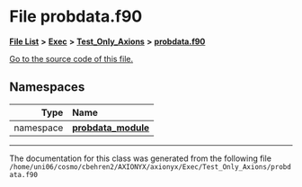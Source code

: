 
# File probdata.f90


[**File List**](files.md) **>** [**Exec**](dir_43a12cefb7942b6f49b5b628aafd3192.md) **>** [**Test\_Only\_Axions**](dir_eb24725df855cf6c732a19e4912f662a.md) **>** [**probdata.f90**](probdata_8f90.md)

[Go to the source code of this file.](probdata_8f90_source.md)












## Namespaces

| Type | Name |
| ---: | :--- |
| namespace | [**probdata\_module**](namespaceprobdata__module.md) <br> |















------------------------------
The documentation for this class was generated from the following file `/home/uni06/cosmo/cbehren2/AXIONYX/axionyx/Exec/Test_Only_Axions/probdata.f90`
